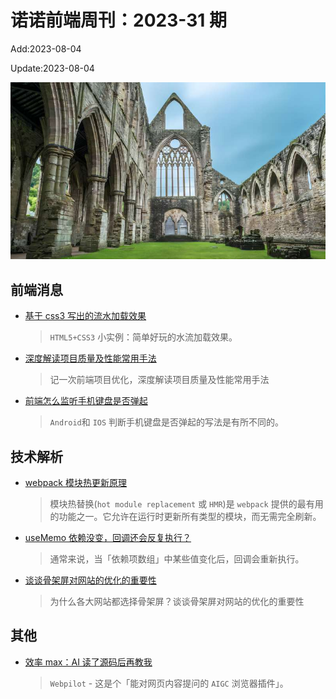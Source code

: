 <!--
 * @Description: weekly-29
 * @Author: zoeblow
 * @Email: zoeblow@gmail.com
 * @Date: 2023-01-01 20:20:35
 * @LastEditors: wangfuyuan
 * @LastEditTime: 2023-08-04 13:39:44
 * @FilePath: \nuofe-weekly1\2023\weekly-31.md
 -->

# 诺诺前端周刊：2023-31 期

Add:2023-08-04

Update:2023-08-04

![202331](../images/2023/202331.jpg)

## 前端消息

- [基于 css3 写出的流水加载效果](https://juejin.cn/post/7263064267560976442)

  > `HTML5+CSS3` 小实例：简单好玩的水流加载效果。

- [深度解读项目质量及性能常用手法](https://mp.weixin.qq.com/s/fIqoM_sKFwYmIEV3pzrxcg)

  > 记一次前端项目优化，深度解读项目质量及性能常用手法

- [前端怎么监听手机键盘是否弹起](https://juejin.cn/post/7117814358259793933)

  > `Android`和 `IOS` 判断手机键盘是否弹起的写法是有所不同的。

## 技术解析

- [webpack 模块热更新原理](https://mp.weixin.qq.com/s/D4RI4g7pk29Ggob6EWYISA)

  > 模块热替换(`hot module replacement` 或 `HMR`)是 `webpack` 提供的最有用的功能之一。它允许在运行时更新所有类型的模块，而无需完全刷新。

- [useMemo 依赖没变，回调还会反复执行？](https://mp.weixin.qq.com/s/0iT_T9usPm5x1OcDG425lA)

  > 通常来说，当「依赖项数组」中某些值变化后，回调会重新执行。

- [谈谈骨架屏对网站的优化的重要性](https://juejin.cn/post/7228977496515575866)

  > 为什么各大网站都选择骨架屏？谈谈骨架屏对网站的优化的重要性

## 其他

- [效率 max：AI 读了源码后再教我](https://mp.weixin.qq.com/s/tFGugnHLEcTTXc1gJydhVQ)

  > `Webpilot` - 这是个「能对网页内容提问的 `AIGC` 浏览器插件」。
